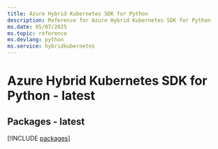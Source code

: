 ```yaml
---
title: Azure Hybrid Kubernetes SDK for Python
description: Reference for Azure Hybrid Kubernetes SDK for Python
ms.date: 05/07/2025
ms.topic: reference
ms.devlang: python
ms.service: hybridkubernetes
---
```

# Azure Hybrid Kubernetes SDK for Python - latest
## Packages - latest
[!INCLUDE [packages](hybrid-kubernetes-index.md)]